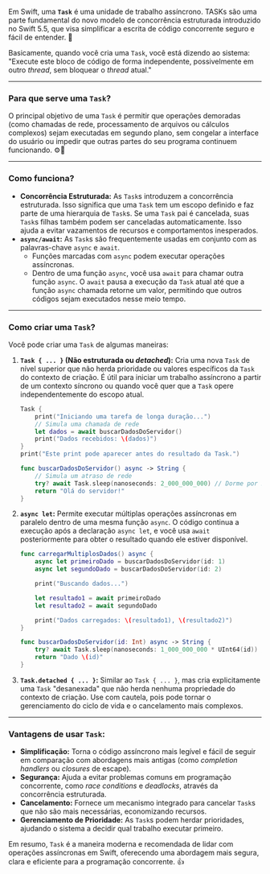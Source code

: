 Em Swift, uma **`Task`** é uma unidade de trabalho assíncrono. TASKs são uma parte fundamental do novo modelo de concorrência estruturada introduzido no Swift 5.5, que visa simplificar a escrita de código concorrente seguro e fácil de entender. 🔑

Basicamente, quando você cria uma `Task`, você está dizendo ao sistema: "Execute este bloco de código de forma independente, possivelmente em outro *thread*, sem bloquear o *thread* atual."

---

### Para que serve uma `Task`?

O principal objetivo de uma `Task` é permitir que operações demoradas (como chamadas de rede, processamento de arquivos ou cálculos complexos) sejam executadas em segundo plano, sem congelar a interface do usuário ou impedir que outras partes do seu programa continuem funcionando. ⚙️💨

---

### Como funciona?

* **Concorrência Estruturada:** As `Task`s introduzem a concorrência estruturada. Isso significa que uma `Task` tem um escopo definido e faz parte de uma hierarquia de `Task`s. Se uma `Task` pai é cancelada, suas `Task`s filhas também podem ser canceladas automaticamente. Isso ajuda a evitar vazamentos de recursos e comportamentos inesperados.
* **`async/await`:** As `Task`s são frequentemente usadas em conjunto com as palavras-chave `async` e `await`.
    * Funções marcadas com `async` podem executar operações assíncronas.
    * Dentro de uma função `async`, você usa `await` para chamar outra função `async`. O `await` pausa a execução da `Task` atual até que a função `async` chamada retorne um valor, permitindo que outros códigos sejam executados nesse meio tempo.

---

### Como criar uma `Task`?

Você pode criar uma `Task` de algumas maneiras:

1.  **`Task { ... }` (Não estruturada ou *detached*):**
    Cria uma nova `Task` de nível superior que não herda prioridade ou valores específicos da `Task` do contexto de criação. É útil para iniciar um trabalho assíncrono a partir de um contexto síncrono ou quando você quer que a `Task` opere independentemente do escopo atual.

    ```swift
    Task {
        print("Iniciando uma tarefa de longa duração...")
        // Simula uma chamada de rede
        let dados = await buscarDadosDoServidor()
        print("Dados recebidos: \(dados)")
    }
    print("Este print pode aparecer antes do resultado da Task.")

    func buscarDadosDoServidor() async -> String {
        // Simula um atraso de rede
        try? await Task.sleep(nanoseconds: 2_000_000_000) // Dorme por 2 segundos
        return "Olá do servidor!"
    }
    ```

2.  **`async let`:**
    Permite executar múltiplas operações assíncronas em paralelo dentro de uma mesma função `async`. O código continua a execução após a declaração `async let`, e você usa `await` posteriormente para obter o resultado quando ele estiver disponível.

    ```swift
    func carregarMultiplosDados() async {
        async let primeiroDado = buscarDadosDoServidor(id: 1)
        async let segundoDado = buscarDadosDoServidor(id: 2)

        print("Buscando dados...")

        let resultado1 = await primeiroDado
        let resultado2 = await segundoDado

        print("Dados carregados: \(resultado1), \(resultado2)")
    }

    func buscarDadosDoServidor(id: Int) async -> String {
        try? await Task.sleep(nanoseconds: 1_000_000_000 * UInt64(id)) // Atraso simulado
        return "Dado \(id)"
    }
    ```

3.  **`Task.detached { ... }`:**
    Similar ao `Task { ... }`, mas cria explicitamente uma `Task` "desanexada" que não herda nenhuma propriedade do contexto de criação. Use com cautela, pois pode tornar o gerenciamento do ciclo de vida e o cancelamento mais complexos.

---

### Vantagens de usar `Task`:

* **Simplificação:** Torna o código assíncrono mais legível e fácil de seguir em comparação com abordagens mais antigas (como *completion handlers* ou *closures* de escape).
* **Segurança:** Ajuda a evitar problemas comuns em programação concorrente, como *race conditions* e *deadlocks*, através da concorrência estruturada.
* **Cancelamento:** Fornece um mecanismo integrado para cancelar `Task`s que não são mais necessárias, economizando recursos.
* **Gerenciamento de Prioridade:** As `Task`s podem herdar prioridades, ajudando o sistema a decidir qual trabalho executar primeiro.

Em resumo, `Task` é a maneira moderna e recomendada de lidar com operações assíncronas em Swift, oferecendo uma abordagem mais segura, clara e eficiente para a programação concorrente. 👍